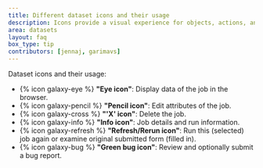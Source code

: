 ```yaml
---
title: Different dataset icons and their usage
description: Icons provide a visual experience for objects, actions, and ideas
area: datasets
layout: faq
box_type: tip
contributors: [jennaj, garimavs]
---
```


Dataset icons and their usage: 

- {% icon galaxy-eye %} **"Eye icon"**: Display data of the job in the browser.
- {% icon galaxy-pencil %} **"Pencil icon"**: Edit attributes of the job.
- {% icon galaxy-cross %} **"'X' icon"**: Delete the job.
- {% icon galaxy-info %} **"Info icon"**: Job details and run information.
- {% icon galaxy-refresh %} **"Refresh/Rerun icon"**: Run this (selected) job again or examine original submitted form (filled in).
- {% icon galaxy-bug %} **"Green bug icon"**: Review and optionally submit a bug report.
